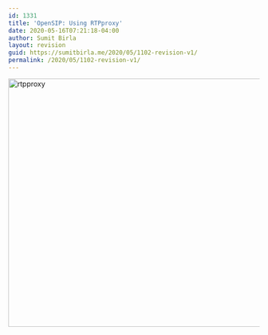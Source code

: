 ```yaml
---
id: 1331
title: 'OpenSIP: Using RTPproxy'
date: 2020-05-16T07:21:18-04:00
author: Sumit Birla
layout: revision
guid: https://sumitbirla.me/2020/05/1102-revision-v1/
permalink: /2020/05/1102-revision-v1/
---
```

[<img src="http://sumit.tampahost.net/wp-content/uploads/2017/05/rtpproxy.png" alt="rtpproxy" width="680" height="498" class="alignleft size-full wp-image-1108" srcset="https://sumitbirla.me/wp-content/uploads/2017/05/rtpproxy.png 680w, https://sumitbirla.me/wp-content/uploads/2017/05/rtpproxy-300x220.png 300w" sizes="(max-width: 680px) 100vw, 680px" />](http://sumit.tampahost.net/wp-content/uploads/2017/05/rtpproxy.png)